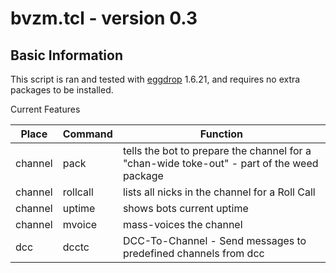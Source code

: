 # bvzm.tcl \- version 0.3

## Basic Information
This script is ran and tested with [eggdrop](http://eggheads.org) 1.6.21, and requires
no extra packages to be installed.

Current Features

Place   | Command    | Function
--------|------------|----------
channel | pack       | tells the bot to prepare the channel for a "chan-wide toke-out" - part of the weed package
channel | rollcall   | lists all nicks in the channel for a Roll Call
channel | uptime     | shows bots current uptime
channel | mvoice     | mass-voices the channel
dcc     | dcctc      | DCC-To-Channel - Send messages to predefined channels from dcc

